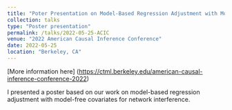 ```yaml
---
title: "Poter Presentation on Model-Based Regression Adjustment with Model-Free Covariates for Network Interference"
collection: talks
type: "Poster presentation"
permalink: /talks/2022-05-25-ACIC
venue: "2022 American Causal Inference Conference"
date: 2022-05-25
location: "Berkeley, CA"
---
```


[More information here] (https://ctml.berkeley.edu/american-causal-inference-conference-2022)

I presented a poster based on our work on model-based regression adjustment with model-free covariates for network interference.
